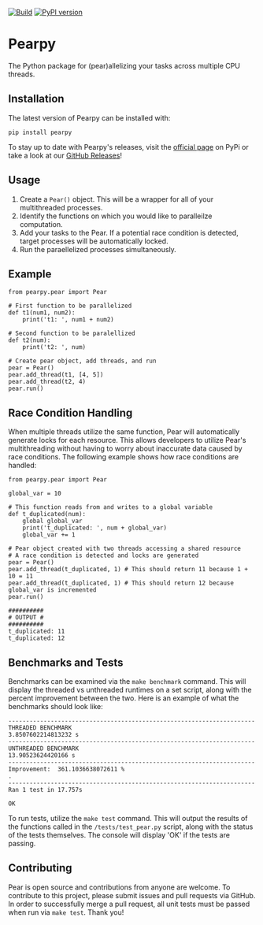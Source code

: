 [![Build](https://github.com/MLH-Fellowship/pod-3.1.4-team-2/actions/workflows/build.yml/badge.svg)](https://github.com/MLH-Fellowship/pod-3.1.4-team-2/actions/workflows/build.yml)
[![PyPI version](https://img.shields.io/pypi/v/pearpy)](https://pypi.org/project/pearpy/)

# Pearpy
The Python package for (pear)allelizing your tasks across multiple CPU threads.

## Installation
The latest version of Pearpy can be installed with:
```
pip install pearpy
```
To stay up to date with Pearpy's releases, visit the [official page](https://pypi.org/project/pearpy/) on PyPi or take a look at our [GitHub Releases](https://github.com/MLH-Fellowship/pearpy/releases)!

## Usage
 1. Create a `Pear()` object. This will be a wrapper for all of your multithreaded processes.
 2. Identify the functions on which you would like to paralleilze computation.
 3. Add your tasks to the Pear. If a potential race condition is detected, target processes will be automatically locked.
 4. Run the paraellelized processes simultaneously.

## Example
```
from pearpy.pear import Pear

# First function to be parallelized
def t1(num1, num2):
    print('t1: ', num1 + num2)

# Second function to be paralellized
def t2(num):
    print('t2: ', num)

# Create pear object, add threads, and run
pear = Pear()
pear.add_thread(t1, [4, 5])
pear.add_thread(t2, 4)
pear.run()
```

## Race Condition Handling
When multiple threads utilize the same function, Pear will automatically generate locks for each resource. This allows developers to utilize Pear's multithreading without having to worry about inaccurate data caused by race conditions. The following example shows how race conditions are handled:
```
from pearpy.pear import Pear

global_var = 10

# This function reads from and writes to a global variable
def t_duplicated(num):
    global global_var
    print('t_duplicated: ', num + global_var)
    global_var += 1

# Pear object created with two threads accessing a shared resource
# A race condition is detected and locks are generated
pear = Pear()
pear.add_thread(t_duplicated, 1) # This should return 11 because 1 + 10 = 11
pear.add_thread(t_duplicated, 1) # This should return 12 because global_var is incremented
pear.run()

##########
# OUTPUT #
##########
t_duplicated: 11
t_duplicated: 12
```

## Benchmarks and Tests
Benchmarks can be examined via the `make benchmark` command. This will display the threaded vs unthreaded runtimes on a set script, along with the percent improvement between the two. Here is an example of what the benchmarks should look like:
```
----------------------------------------------------------------------
THREADED BENCHMARK
3.8507602214813232 s
----------------------------------------------------------------------
UNTHREADED BENCHMARK
13.90523624420166 s
----------------------------------------------------------------------
Improvement:  361.1036638072611 %
.
----------------------------------------------------------------------
Ran 1 test in 17.757s

OK
```
To run tests, utilize the `make test` command. This will output the results of the functions called in the `/tests/test_pear.py` script, along with the status of the tests themselves. The console will display 'OK' if the tests are passing.

## Contributing
Pear is open source and contributions from anyone are welcome. To contribute to this project, please submit issues and pull requests via GitHub. In order to successfully merge a pull request, all unit tests must be passed when run via `make test`. Thank you!
